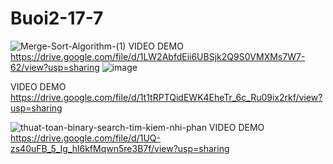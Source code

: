 # Buoi2-17-7
![Merge-Sort-Algorithm-(1)](https://github.com/user-attachments/assets/98f565da-d039-46a1-8621-c3f8ad299639)
VIDEO DEMO https://drive.google.com/file/d/1LW2AbfdEii6UBSjk2Q9S0VMXMs7W7-62/view?usp=sharing
![image](https://github.com/user-attachments/assets/cc64f8d9-8d9a-4d84-8c20-b1d7244c5050)


VIDEO DEMO https://drive.google.com/file/d/1t1tRPTQidEWK4EheTr_6c_Ru09ix2rkf/view?usp=sharing

![thuat-toan-binary-search-tim-kiem-nhi-phan](https://github.com/user-attachments/assets/60aa3d53-9aa9-4df2-a3e0-851ce6c3dc91)
VIDEO DEMO https://drive.google.com/file/d/1UQ-zs40uFB_5_Ig_hl6kfMqwn5re3B7f/view?usp=sharing
